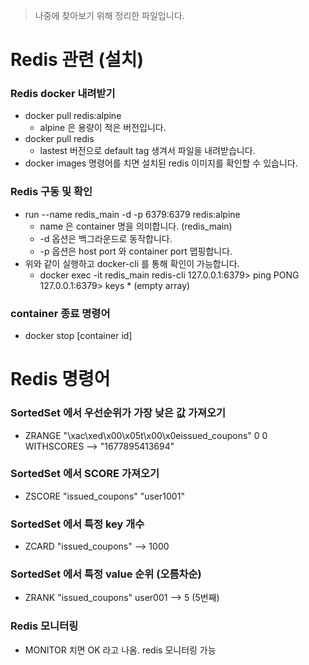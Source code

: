 > 나중에 찾아보기 위해 정리한 파일입니다.

# Redis 관련 (설치)

### Redis docker 내려받기

- docker pull redis:alpine
    - alpine 은 용량이 적은 버전입니다.
- docker pull redis
    - lastest 버전으로 default tag 생겨서 파일을 내려받습니다.
- docker images 명령어를 치면 설치된 redis 이미지를 확인할 수 있습니다.

### Redis 구동 및 확인

- run --name redis_main -d -p 6379:6379 redis:alpine
    - name 은 container 명을 의미합니다. (redis_main)
    - -d 옵션은 백그라운드로 동작합니다.
    - -p 옵션은 host port 와 container port 맵핑합니다.
- 위와 같이 실행하고 docker-cli 를 통해 확인이 가능합니다.
    - docker exec -it redis_main redis-cli
      127.0.0.1:6379> ping
      PONG
      127.0.0.1:6379> keys *
      (empty array)

### container 종료 명령어

- docker stop [container id]

# Redis 명령어

### SortedSet 에서 우선순위가 가장 낮은 값 가져오기

- ZRANGE "\xac\xed\x00\x05t\x00\x0eissued_coupons" 0 0 WITHSCORES
  --> "1677895413694"

### SortedSet 에서 SCORE 가져오기

- ZSCORE "issued_coupons" "user1001"

### SortedSet 에서 특정 key 개수

- ZCARD "issued_coupons"
  --> 1000

### SortedSet 에서 특정 value 순위 (오름차순)

- ZRANK "issued_coupons" user001
  --> 5 (5번째)

### Redis 모니터링

- MONITOR 치면 OK 라고 나옴. redis 모니터링 가능